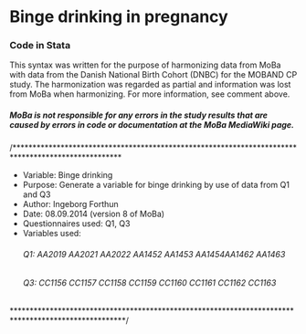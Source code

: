 # Binge drinking in pregnancy

### Code in Stata
This syntax was written for the purpose of harmonizing data from MoBa with data from the Danish National Birth Cohort (DNBC) for the MOBAND CP study. The harmonization was regarded as partial and information was lost from MoBa when harmonizing. For more information, see comment above.

##### MoBa is not responsible for any errors in the study results that are caused by errors in code or documentation at the MoBa MediaWiki page.

/***************************************************************************************************

* Variable: Binge drinking
* Purpose: Generate a variable for binge drinking by use of data from Q1 and Q3
* Author: Ingeborg Forthun 
* Date: 08.09.2014 (version 8 of MoBa)
* Questionnaires used: Q1, Q3
* Variables used:
  ###### Q1: AA2019 AA2021 AA2022 AA1452 AA1453 AA1454AA1462 AA1463
  ###### Q3: CC1156 CC1157 CC1158 CC1159 CC1160 CC1161 CC1162 CC1163

****************************************************************************************************/
